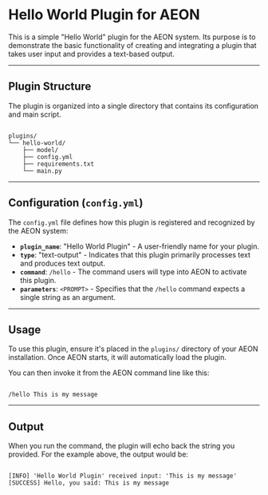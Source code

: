 # Hello World Plugin for AEON

This is a simple "Hello World" plugin for the AEON system. Its purpose is to demonstrate the basic functionality of creating and integrating a plugin that takes user input and provides a text-based output.

---

## Plugin Structure

The plugin is organized into a single directory that contains its configuration and main script.

```

plugins/
└── hello-world/
    ├── model/
    ├── config.yml
    ├── requirements.txt
    └── main.py

```

---

## Configuration (`config.yml`)

The `config.yml` file defines how this plugin is registered and recognized by the AEON system:

-   **`plugin_name`**: "Hello World Plugin" - A user-friendly name for your plugin.
-   **`type`**: "text-output" - Indicates that this plugin primarily processes text and produces text output.
-   **`command`**: `/hello` - The command users will type into AEON to activate this plugin.
-   **`parameters`**: `<PROMPT>` - Specifies that the `/hello` command expects a single string as an argument.

---

## Usage

To use this plugin, ensure it's placed in the `plugins/` directory of your AEON installation. Once AEON starts, it will automatically load the plugin.

You can then invoke it from the AEON command line like this:

```

/hello This is my message

```

---

## Output

When you run the command, the plugin will echo back the string you provided. For the example above, the output would be:

```

[INFO] 'Hello World Plugin' received input: 'This is my message'
[SUCCESS] Hello, you said: This is my message

```


